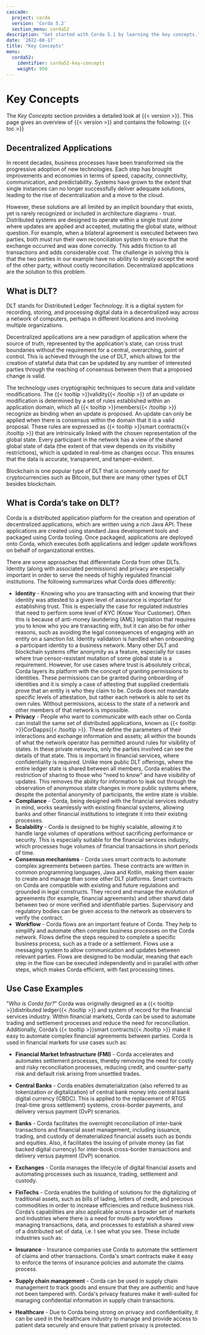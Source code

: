 ```yaml
---
cascade:
  project: corda
  version: 'Corda 5.2'
  section_menu: corda52
description: "Get started with Corda 5.1 by learning the key concepts."
date: '2022-08-17'
title: "Key Concepts"
menu:
  corda52:
    identifier: corda52-key-concepts
    weight: 950
---
```

# Key Concepts

The *Key Concepts* section provides a detailed look at {{< version >}}. This page gives an overview of {{< version >}} and contains the following:
{{< toc >}}

## Decentralized Applications

In recent decades, business processes have been transformed via the progressive adoption of new technologies.
Each step has brought improvements and economies in terms of speed, capacity, connectivity, communication, and predictability.
Systems have grown to the extent that single instances can no longer successfully deliver adequate solutions, leading to the rise of decentralization and a move to the cloud.

However, these solutions are all limited by an implicit boundary that exists, yet is rarely recognized or included in architecture diagrams - trust.
Distributed systems are designed to operate within a single trust zone where updates are applied and accepted, mutating the global state, without question.
For example, when a bilateral agreement is executed between two parties, both must run their own reconciliation system to ensure that the exchange occurred and was done correctly.
This adds friction to all transactions and adds considerable cost.
The challenge in solving this is that the two parties in our example have no ability to simply accept the word of the other party, without costly reconciliation.
Decentralized applications are the solution to this problem.

## What is DLT?

DLT stands for Distributed Ledger Technology. It is a digital system for recording, storing, and processing digital data in a decentralized way across a network of computers, perhaps in different locations and involving multiple organizations.

Decentralized applications are a new paradigm of application where the source of truth, represented by the application's state, can cross trust boundaries without the requirement for a central, overarching, point of control.
This is achieved through the use of DLT, which allows for the creation of stateful data that can be updated by any number of interested parties through the reaching of consensus between them that a proposed change is valid.

The technology uses cryptographic techniques to secure data and validate modifications.
The {{< tooltip >}}validity{{< /tooltip >}} of an update or modification is determined by a set of rules established within an application domain, which all {{< tooltip >}}members{{< /tooltip >}} recognize as binding when an update is proposed.
An update can only be applied when there is consensus within the domain that it is a valid proposal.
These rules are expressed as {{< tooltip >}}smart contracts{{< /tooltip >}} that are intrinsically linked with the chosen representation of the global state.
Every participant in the network has a view of the shared global state of data (the extent of that view depends on its visibility restrictions), which is updated in real-time as changes occur.
This ensures that the data is accurate, transparent, and tamper-evident.

Blockchain is one popular type of DLT that is commonly used for cryptocurrencies such as Bitcoin, but there are many other types of DLT besides blockchain.

## What is Corda’s take on DLT?

Corda is a distributed application platform for the creation and operation of decentralized applications, which are written using a rich Java API.
These applications are created using standard Java development tools and packaged using Corda tooling.
Once packaged, applications are deployed onto Corda, which executes both applications and ledger update workflows on behalf of organizational entities.

There are some approaches that differentiate Corda from other DLTs. Identity (along with associated permissions) and privacy are especially important in order to serve the needs of highly regulated financial institutions. The following summarizes what Corda does differently:

* **Identity** - Knowing who you are transacting with and knowing that their identity was attested to a given level of assurance is important for establishing trust.
This is especially the case for regulated industries that need to perform some level of KYC (Know Your Customer).
Often this is because of anti-money laundering (AML) legislation that requires you to know who you are transacting with, but it can also be for other reasons, such as avoiding the legal consequences of engaging with an entity on a sanction list.
Identity validation is handled when onboarding a participant identity to a business network.
Many other DLT and blockchain systems offer anonymity as a feature, especially for cases where true censor-resistant mutation of some global state is a requirement.
However, for use cases where trust is absolutely critical, Corda layers its platform with the concept of granting permissions to identities.
These permissions can be granted during onboarding of identities and it is simply a case of attesting that supplied credentials prove that an entity is who they claim to be.
Corda does not mandate specific levels of attestation, but rather each network is able to set its own rules. Without permissions, access to the state of a network and other members of that network is impossible.
* **Privacy** - People who want to communicate with each other on Corda can install the same set of distributed applications, known as {{< tooltip >}}CorDapps{{< /tooltip >}}.
These define the parameters of their interactions and exchange information and assets; all within the bounds of what the network operator has permitted around rules for visibility of states.
In these private networks, only the parties involved can see the details of that state.
This is important in financial services, where confidentiality is required.
Unlike more public DLT offerings, where the entire ledger state is shared between all members, Corda enables the restriction of sharing to those who “need to know” and have visibility of updates.
This removes the ability for information to leak out through the observation of anonymous state changes in more public systems where, despite the potential anonymity of participants, the entire state is visible.
* **Compliance** - Corda, being designed with the financial services industry in mind, works seamlessly with existing financial systems, allowing banks and other financial institutions to integrate it into their existing processes.
* **Scalability** - Corda is designed to be highly scalable, allowing it to handle large volumes of operations without sacrificing performance or security. This is especially suitable for the financial services industry, which processes huge volumes of financial transactions in short periods of time.
* **Consensus mechanisms** - Corda uses smart contracts to automate complex agreements between parties. These contracts are written in common programming languages, Java and Kotlin, making them easier to create and manage than some other DLT platforms. Smart contracts on Corda are compatible with existing and future regulations and grounded in legal constructs. They record and manage the evolution of agreements (for example, financial agreements) and other shared data between two or more verified and identifiable parties. Supervisory and regulatory bodies can be given access to the network as observers to verify the contract.
* **Workflow** - Corda flows are an important feature of Corda. They help to simplify and automate often complex business processes on the Corda network. Flows define the steps required to complete a specific business process, such as a trade or a settlement.
Flows use a messaging system to allow communication and updates between relevant parties. Flows are designed to be modular, meaning that each step in the flow can be executed independently and in parallel with other steps, which makes Corda efficient, with fast processing times.

## Use Case Examples

"_Who is Corda for?_" Corda was originally designed as a {{< tooltip >}}distributed ledger{{< /tooltip >}} and system of record for the financial services industry.
Within financial markets, Corda can be used to automate trading and settlement processes and reduce the need for reconciliation. 
Additionally, Corda’s {{< tooltip >}}smart contracts{{< /tooltip >}} make it easy to automate complex financial agreements between parties. Corda is used in financial markets for use cases such as:

* **Financial Market Infrastructure (FMI)** - Corda accelerates and automates settlement processes, thereby removing the need for costly and risky reconciliation processes, reducing credit, and counter-party risk and default risk arising from unsettled trades.
* **Central Banks** - Corda enables dematerialization (also referred to as tokenization or digitalization) of central bank money into central bank digital currency (CBDC). This is applied to the replacement of RTGS (real-time gross settlement) systems, cross-border payments, and delivery versus payment (DvP) scenarios.
* **Banks** - Corda facilitates the overnight reconciliation of inter-bank transactions and financial asset management, including issuance, trading, and custody of dematerialized financial assets such as bonds and equities. Also, it facilitates the issuing of private money (as fiat backed digital currency) for inter-book cross-border transactions and delivery versus payment (DvP) scenarios.
* **Exchanges** - Corda manages the lifecycle of digital financial assets and automating processes such as issuance, trading, settlement and custody.
* **FinTechs** - Corda enables the building of solutions for the digitalizing of traditional assets, such as bills of lading, letters of credit, and precious commodities in order to increase efficiencies and reduce business risk.
Corda’s capabilities are also applicable across a broader set of markets and industries where there is a need for multi-party workflows managing transactions, data, and processes to establish a shared view of a distributed set of data, i.e. I see what you see. These include industries such as:

* **Insurance** - Insurance companies use Corda to automate the settlement of claims and other transactions. Corda's smart contracts make it easy to enforce the terms of insurance policies and automate the claims process.
* **Supply chain management** - Corda can be used in supply chain management to track goods and ensure that they are authentic and have not been tampered with. Corda's privacy features make it well-suited for managing confidential information in supply chain transactions.
* **Healthcare** - Due to Corda being strong on privacy and confidentiality, it can be used in the healthcare industry to manage and provide access to patient data securely and ensure that patient privacy is protected.
